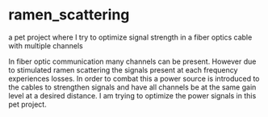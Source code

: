 # ramen_scattering
a pet project where I try to optimize signal strength in a fiber optics cable with multiple channels

In fiber optic communication many channels can be present. However due to stimulated ramen scattering the signals present at each frequency experiences losses. In order to combat this a power source is introduced to the cables to strengthen signals and have all channels be at the same gain level at a desired distance. I am trying to optimize the power signals in this pet project. 